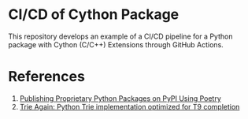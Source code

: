 # CI/CD of Cython Package

This repository develops an example of a CI/CD pipeline for a Python package with Cython (C/C++) Extensions through GitHub Actions.


# References

1. [Publishing Proprietary Python Packages on PyPI Using Poetry](https://d39l7znklsxxzt.cloudfront.net/zh/blog/2021/01/19/publishing-a-proprietary-python-package-on-pypi-using-poetry/)
2. [Trie Again: Python Trie implementation optimized for T9 completion](https://github.com/EgorBlagov/trie-again/tree/main)
